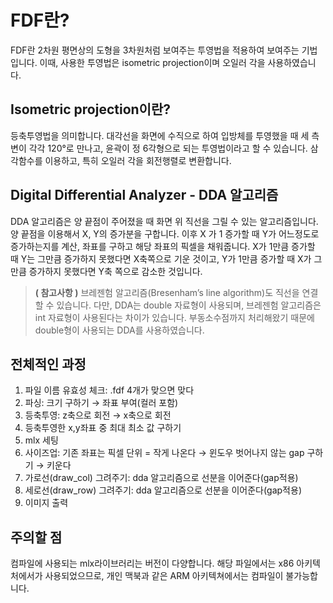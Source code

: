 # FDF란?
FDF란 2차원 평면상의 도형을 3차원처럼 보여주는 투영법을 적용하여 보여주는 기법입니다.
이때, 사용한 투영법은 isometric projection이며 오일러 각을 사용하였습니다.

## Isometric projection이란?
등축투영법을 의미합니다. 대각선을 화면에 수직으로 하여 입방체를 투영했을 때 세 측변이 각각 120°로 만나고, 윤곽이 정 6각형으로 되는 투영법이라고 할 수 있습니다. 삼각함수를 이용하고, 특히 오일러 각을 회전행렬로 변환합니다.

## Digital Differential Analyzer - DDA 알고리즘
DDA 알고리즘은 양 끝점이 주어졌을 때 화면 위 직선을 그릴 수 있는 알고리즘입니다.
양 끝점을 이용해서 X, Y의 증가분을 구합니다. 이후 X 가 1 증가할 때 Y가 어느정도로 증가하는지를 계산,
좌표를 구하고 해당 좌표의 픽셀을 채워줍니다. X가 1만큼 증가할 때 Y는 그만큼 증가하지 못했다면 X축쪽으로 기운 것이고, Y가 1만큼 증가할 때 X가 그만큼 증가하지 못했다면 Y축 쪽으로 감소한 것입니다.

> **( 참고사항 )** 브레젠험 알고리즘(Bresenham’s line algorithm)도 직선을 연결할 수 있습니다. 다만, DDA는 double 자료형이 사용되며, 브레젠험 알고리즘은 int 자료형이 사용된다는 차이가 있습니다. 부동소수점까지 처리해왔기 때문에 double형이 사용되는 DDA를 사용하였습니다.

## 전체적인 과정
1. 파일 이름 유효성 체크: .fdf  4개가 맞으면 맞다
2. 파싱: 크기 구하기 → 좌표 부여(컬러 포함)
3. 등축투영: z축으로 회전 → x축으로 회전
4. 등축투영한 x,y좌표 중 최대 최소 값 구하기
5. mlx 세팅
6. 사이즈업: 기존 좌표는 픽셀 단위 = 작게 나온다 → 윈도우 벗어나지 않는 gap 구하기 → 키운다
7. 가로선(draw_col) 그려주기: dda 알고리즘으로 선분을 이어준다(gap적용)
8. 세로선(draw_row) 그려주기: dda 알고리즘으로 선분을 이어준다(gap적용)
9. 이미지 출력

## 주의할 점
컴파일에 사용되는 mlx라이브러리는 버전이 다양합니다. 해당 파일에서는 x86 아키텍처에서가 사용되었으므로, 개인 맥북과 같은 ARM 아키텍쳐에서는 컴파일이 불가능합니다.
